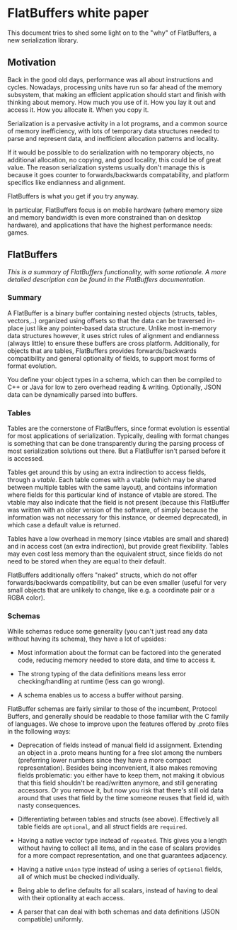 # FlatBuffers white paper

This document tries to shed some light on to the "why" of FlatBuffers, a
new serialization library.

## Motivation

Back in the good old days, performance was all about instructions and
cycles. Nowadays, processing units have run so far ahead of the memory
subsystem, that making an efficient application should start and finish
with thinking about memory. How much you use of it. How you lay it out
and access it. How you allocate it. When you copy it.

Serialization is a pervasive activity in a lot programs, and a common
source of memory inefficiency, with lots of temporary data structures
needed to parse and represent data, and inefficient allocation patterns
and locality.

If it would be possible to do serialization with no temporary objects,
no additional allocation, no copying, and good locality, this could be
of great value. The reason serialization systems usually don't manage
this is because it goes counter to forwards/backwards compatability, and
platform specifics like endianness and alignment.

FlatBuffers is what you get if you try anyway.

In particular, FlatBuffers focus is on mobile hardware (where memory
size and memory bandwidth is even more constrained than on desktop
hardware), and applications that have the highest performance needs:
games.

## FlatBuffers

*This is a summary of FlatBuffers functionality, with some rationale.
A more detailed description can be found in the FlatBuffers
documentation.*

### Summary

A FlatBuffer is a binary buffer containing nested objects (structs,
tables, vectors,..) organized using offsets so that the data can be
traversed in-place just like any pointer-based data structure. Unlike
most in-memory data structures however, it uses strict rules of
alignment and endianness (always little) to ensure these buffers are
cross platform. Additionally, for objects that are tables, FlatBuffers
provides forwards/backwards compatibility and general optionality of
fields, to support most forms of format evolution.

You define your object types in a schema, which can then be compiled to
C++ or Java for low to zero overhead reading & writing.
Optionally, JSON data can be dynamically parsed into buffers.

### Tables

Tables are the cornerstone of FlatBuffers, since format evolution is
essential for most applications of serialization. Typically, dealing
with format changes is something that can be done transparently during
the parsing process of most serialization solutions out there.
But a FlatBuffer isn't parsed before it is accessed.

Tables get around this by using an extra indirection to access fields,
through a *vtable*. Each table comes with a vtable (which may be shared
between multiple tables with the same layout), and contains information
where fields for this particular kind of instance of vtable are stored.
The vtable may also indicate that the field is not present (because this
FlatBuffer was written with an older version of the software, of simply
because the information was not necessary for this instance, or deemed
deprecated), in which case a default value is returned.

Tables have a low overhead in memory (since vtables are small and
shared) and in access cost (an extra indirection), but provide great
flexibility. Tables may even cost less memory than the equivalent
struct, since fields do not need to be stored when they are equal to
their default.

FlatBuffers additionally offers "naked" structs, which do not offer
forwards/backwards compatibility, but can be even smaller (useful for
very small objects that are unlikely to change, like e.g. a coordinate
pair or a RGBA color).

### Schemas

While schemas reduce some generality (you can't just read any data
without having its schema), they have a lot of upsides:

-   Most information about the format can be factored into the generated
    code, reducing memory needed to store data, and time to access it.

-   The strong typing of the data definitions means less error
    checking/handling at runtime (less can go wrong).

-   A schema enables us to access a buffer without parsing.

FlatBuffer schemas are fairly similar to those of the incumbent,
Protocol Buffers, and generally should be readable to those familiar
with the C family of languages. We chose to improve upon the features
offered by .proto files in the following ways:

-   Deprecation of fields instead of manual field id assignment.
    Extending an object in a .proto means hunting for a free slot among
    the numbers (preferring lower numbers since they have a more compact
    representation). Besides being inconvenient, it also makes removing
    fields problematic: you either have to keep them, not making it
    obvious that this field shouldn't be read/written anymore, and still
    generating accessors. Or you remove it, but now you risk that
    there's still old data around that uses that field by the time
    someone reuses that field id, with nasty consequences.

-   Differentiating between tables and structs (see above). Effectively
    all table fields are `optional`, and all struct fields are
    `required`.

-   Having a native vector type instead of `repeated`. This gives you a
    length without having to collect all items, and in the case of
    scalars provides for a more compact representation, and one that
    guarantees adjacency.

-   Having a native `union` type instead of using a series of `optional`
    fields, all of which must be checked individually.

-   Being able to define defaults for all scalars, instead of having to
    deal with their optionality at each access.

-   A parser that can deal with both schemas and data definitions (JSON
    compatible) uniformly.


